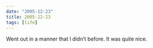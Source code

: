 ```yaml
---
date: "2005-12-23"
title: 2005-12-23
tags: [life]
---
```

Went out in a manner that I didn't before. It was quite nice.


